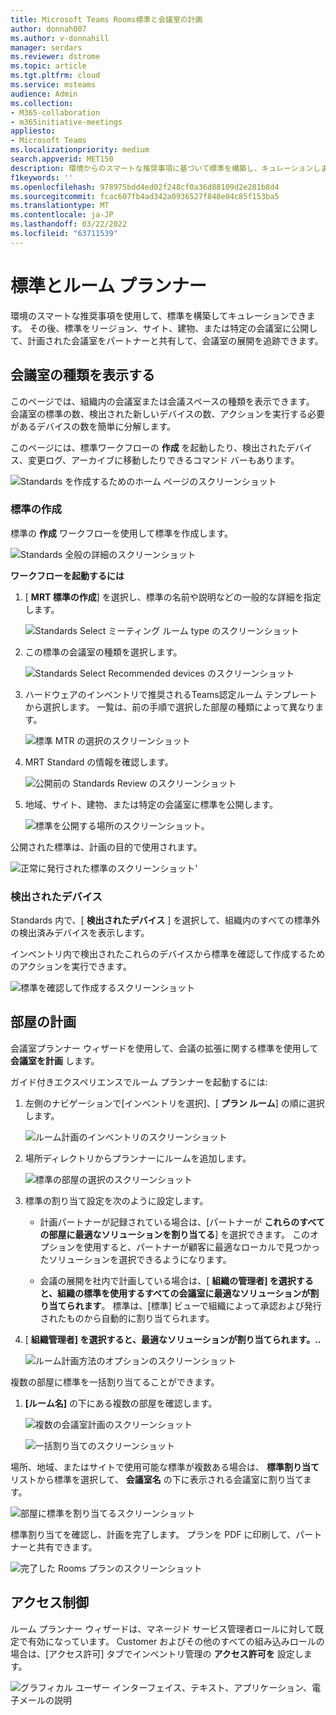 ```yaml
---
title: Microsoft Teams Rooms標準と会議室の計画
author: donnah007
ms.author: v-donnahill
manager: serdars
ms.reviewer: dstrome
ms.topic: article
ms.tgt.pltfrm: cloud
ms.service: msteams
audience: Admin
ms.collection:
- M365-collaboration
- m365initiative-meetings
appliesto:
- Microsoft Teams
ms.localizationpriority: medium
search.appverid: MET150
description: 環境からのスマートな推奨事項に基づいて標準を構築し、キュレーションします。
f1keywords: ''
ms.openlocfilehash: 978975bdd4ed02f248cf0a36d88109d2e281b8d4
ms.sourcegitcommit: fcac607fb4ad342a0936527f848e04c85f153ba5
ms.translationtype: MT
ms.contentlocale: ja-JP
ms.lasthandoff: 03/22/2022
ms.locfileid: "63711539"
---
```

# <a name="standards-and-room-planner"></a>標準とルーム プランナー

環境のスマートな推奨事項を使用して、標準を構築してキュレーションできます。 その後、標準をリージョン、サイト、建物、または特定の会議室に公開して、計画された会議室をパートナーと共有して、会議室の展開を追跡できます。

## <a name="view-meeting-room-types"></a>会議室の種類を表示する

このページでは、組織内の会議室または会議スペースの種類を表示できます。 会議室の標準の数、検出された新しいデバイスの数、アクションを実行する必要があるデバイスの数を簡単に分解します。

このページには、標準ワークフローの  **作成** を起動したり、検出されたデバイス、変更ログ、アーカイブに移動したりできるコマンド バーもあります。

![Standards を作成するためのホーム ページのスクリーンショット](../media/standards-and-room-planner-001.png)
### <a name="create-standards"></a>標準の作成

標準の **作成** ワークフローを使用して標準を作成します。

![Standards 全般の詳細のスクリーンショット](../media/standards-and-room-planner-001.png)

**ワークフローを起動するには**

1. [ **MRT 標準の作成**] を選択し、標準の名前や説明などの一般的な詳細を指定します。

   ![Standards Select ミーティング ルーム type のスクリーンショット](../media/standards-and-room-planner-002.png)

1. この標準の会議室の種類を選択します。

   ![Standards Select Recommended devices のスクリーンショット](../media/standards-and-room-planner-003.png)

1. ハードウェアのインベントリで推奨されるTeams認定ルーム テンプレートから選択します。 一覧は、前の手順で選択した部屋の種類によって異なります。

   ![標準 MTR の選択のスクリーンショット](../media/standards-and-room-planner-004.png)


1. MRT Standard の情報を確認します。

   ![公開前の Standards Review のスクリーンショット](../media/standards-and-room-planner-005.png)

1. 地域、サイト、建物、または特定の会議室に標準を公開します。

   ![標準を公開する場所のスクリーンショット。](../media/standards-and-room-planner-006.png)

公開された標準は、計画の目的で使用されます。

![正常に発行された標準のスクリーンショット'](../media/standards-and-room-planner-008.png)
### <a name="discovered-devices"></a>検出されたデバイス

Standards 内で、[ **検出されたデバイス** ] を選択して、組織内のすべての標準外の検出済みデバイスを表示します。


インベントリ内で検出されたこれらのデバイスから標準を確認して作成するためのアクションを実行できます。

![標準を確認して作成するスクリーンショット](../media/standards-and-room-planner-009.png)

## <a name="room-planning"></a>部屋の計画

会議室プランナー ウィザードを使用して、会議の拡張に関する標準を使用して **会議室を計画** します。

ガイド付きエクスペリエンスでルーム プランナーを起動するには:

1. 左側のナビゲーションで[インベントリを選択]、[ **プラン ルーム**] の順に選択します。

   ![ルーム計画のインベントリのスクリーンショット](../media/standards-and-room-planner-010.png)

1. 場所ディレクトリからプランナーにルームを追加します。

   ![標準の部屋の選択のスクリーンショット](../media/standards-and-room-planner-011.png)

1. 標準の割り当て設定を次のように設定します。

   - 計画パートナーが記録されている場合は、[パートナーが **これらのすべての部屋に最適なソリューションを割り当てる**] を選択できます。 このオプションを使用すると、パートナーが顧客に最適なローカルで見つかったソリューションを選択できるようになります。

   - 会議の展開を社内で計画している場合は、[ **組織の管理者] を選択すると、組織の標準を使用するすべての会議室に最適なソリューションが割り当てられます**。 標準は、[標準] ビューで組織によって承認および発行されたものから自動的に割り当てられます。

1. [ **組織管理者] を選択すると、最適なソリューションが割り当てられます。..**

   ![ルーム計画方法のオプションのスクリーンショット](../media/standards-and-room-planner-012.png)

複数の部屋に標準を一括割り当てることができます。

1. **[ルーム名]** の下にある複数の部屋を確認します。

   ![複数の会議室計画のスクリーンショット](../media/standards-and-room-planner-013.png)

   ![一括割り当てのスクリーンショット](../media/standards-and-room-planner-014.png)

場所、地域、またはサイトで使用可能な標準が複数ある場合は、 **標準割り当て** リストから標準を選択して、 **会議室名** の下に表示される会議室に割り当てます。

![部屋に標準を割り当てるスクリーンショット](../media/standards-and-room-planner-015.png)

標準割り当てを確認し、計画を完了します。 プランを PDF に印刷して、パートナーと共有できます。

![完了した Rooms プランのスクリーンショット](../media/standards-and-room-planner-016.png)

## <a name="access-control"></a>アクセス制御

ルーム プランナー ウィザードは、マネージド サービス管理者ロールに対して既定で有効になっています。 Customer およびその他のすべての組み込みロールの場合は、[アクセス許可] タブでインベントリ管理の **アクセス許可を** 設定します。

![グラフィカル ユーザー インターフェイス、テキスト、アプリケーション、電子メールの説明](../media/standards-and-room-planner-017.png)
